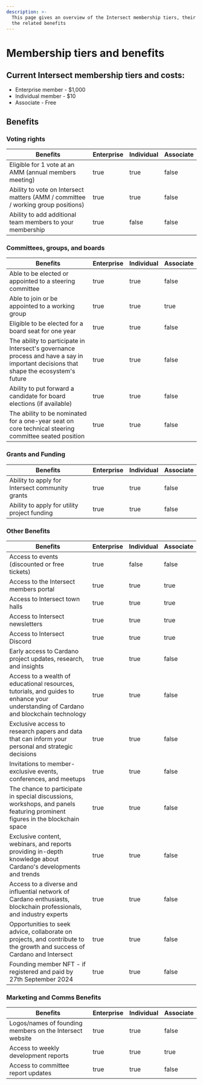 ```yaml
---
description: >-
  This page gives an overview of the Intersect membership tiers, their cost and
  the related benefits
---
```


# Membership tiers and benefits

## Current Intersect membership tiers and costs:

* Enterprise member - $1,000
* Individual member - $10
* Associate - Free

## Benefits

### Voting rights

<table><thead><tr><th width="338">Benefits</th><th data-type="checkbox">Enterprise</th><th data-type="checkbox">Individual</th><th data-type="checkbox">Associate</th></tr></thead><tbody><tr><td>Eligible for 1 vote at an AMM (annual members meeting)</td><td>true</td><td>true</td><td>false</td></tr><tr><td>Ability to vote on Intersect matters (AMM / committee / working group positions)</td><td>true</td><td>true</td><td>false</td></tr><tr><td>Ability to add additional team members to your membership</td><td>true</td><td>false</td><td>false</td></tr></tbody></table>

### Committees, groups, and boards

<table><thead><tr><th width="338">Benefits</th><th data-type="checkbox">Enterprise</th><th data-type="checkbox">Individual</th><th data-type="checkbox">Associate</th></tr></thead><tbody><tr><td>Able to be elected or appointed to a steering committee</td><td>true</td><td>true</td><td>false</td></tr><tr><td>Able to join or be appointed to a working group</td><td>true</td><td>true</td><td>true</td></tr><tr><td>Eligible to be elected for a board seat for one year</td><td>true</td><td>true</td><td>false</td></tr><tr><td>The ability to participate in Intersect's governance process and have a say in important decisions that shape the ecosystem's future</td><td>true</td><td>true</td><td>false</td></tr><tr><td>Ability to put forward a candidate for board elections (if available)</td><td>true</td><td>true</td><td>false</td></tr><tr><td>The ability to be nominated for a one-year seat on core technical steering committee seated position</td><td>true</td><td>true</td><td>false</td></tr></tbody></table>

### Grants and Funding

<table><thead><tr><th width="338">Benefits</th><th data-type="checkbox">Enterprise</th><th data-type="checkbox">Individual</th><th data-type="checkbox">Associate</th></tr></thead><tbody><tr><td>Ability to apply for Intersect community grants</td><td>true</td><td>true</td><td>false</td></tr><tr><td>Ability to apply for utility project funding</td><td>true</td><td>true</td><td>false</td></tr></tbody></table>

### Other Benefits

<table><thead><tr><th width="204">Benefits</th><th data-type="checkbox">Enterprise</th><th data-type="checkbox">Individual</th><th data-type="checkbox">Associate</th></tr></thead><tbody><tr><td>Access to events (discounted or free tickets)</td><td>true</td><td>false</td><td>false</td></tr><tr><td>Access to the Intersect members portal</td><td>true</td><td>true</td><td>true</td></tr><tr><td>Access to Intersect town halls</td><td>true</td><td>true</td><td>true</td></tr><tr><td>Access to Intersect newsletters</td><td>true</td><td>true</td><td>true</td></tr><tr><td>Access to Intersect Discord</td><td>true</td><td>true</td><td>true</td></tr><tr><td>Early access to Cardano project updates, research, and insights</td><td>true</td><td>true</td><td>false</td></tr><tr><td>Access to a wealth of educational resources, tutorials, and guides to enhance your understanding of Cardano and blockchain technology</td><td>true</td><td>true</td><td>false</td></tr><tr><td>Exclusive access to research papers and data that can inform your personal and strategic decisions</td><td>true</td><td>true</td><td>false</td></tr><tr><td>Invitations to member-exclusive events, conferences, and meetups</td><td>true</td><td>true</td><td>false</td></tr><tr><td>The chance to participate in special discussions, workshops, and panels featuring prominent figures in the blockchain space</td><td>true</td><td>true</td><td>false</td></tr><tr><td>Exclusive content, webinars, and reports providing in-depth knowledge about Cardano's developments and trends</td><td>true</td><td>true</td><td>false</td></tr><tr><td>Access to a diverse and influential network of Cardano enthusiasts, blockchain professionals, and industry experts</td><td>true</td><td>true</td><td>false</td></tr><tr><td>Opportunities to seek advice, collaborate on projects, and contribute to the growth and success of Cardano and Intersect</td><td>true</td><td>true</td><td>false</td></tr><tr><td>Founding member NFT - if registered and paid by 27th September 2024</td><td>true</td><td>true</td><td>false</td></tr></tbody></table>

### Marketing and Comms Benefits

<table><thead><tr><th width="338">Benefits</th><th data-type="checkbox">Enterprise</th><th data-type="checkbox">Individual</th><th data-type="checkbox">Associate</th></tr></thead><tbody><tr><td>Logos/names of founding members on the Intersect website</td><td>true</td><td>true</td><td>false</td></tr><tr><td>Access to weekly development reports</td><td>true</td><td>true</td><td>true</td></tr><tr><td>Access to committee report updates</td><td>true</td><td>true</td><td>false</td></tr></tbody></table>
